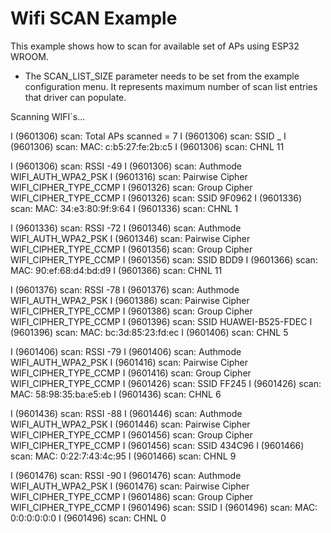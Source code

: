 # Wifi SCAN Example

This example shows how to scan for available set of APs using ESP32 WROOM.

* The SCAN_LIST_SIZE parameter needs to be set from the example configuration menu. It represents maximum number of scan list entries that driver can populate.



Scanning WIFI`s...


I (9601306) scan: Total APs scanned = 7
I (9601306) scan: SSID          _
I (9601306) scan: MAC:          c:b5:27:fe:2b:c5
I (9601306) scan: CHNL          11

I (9601306) scan: RSSI          -49
I (9601306) scan: Authmode      WIFI_AUTH_WPA2_PSK
I (9601316) scan: Pairwise Cipher       WIFI_CIPHER_TYPE_CCMP
I (9601326) scan: Group Cipher  WIFI_CIPHER_TYPE_CCMP
I (9601326) scan: SSID          9F0962
I (9601336) scan: MAC:          34:e3:80:9f:9:64
I (9601336) scan: CHNL          1

I (9601336) scan: RSSI          -72
I (9601346) scan: Authmode      WIFI_AUTH_WPA2_PSK
I (9601346) scan: Pairwise Cipher       WIFI_CIPHER_TYPE_CCMP
I (9601356) scan: Group Cipher  WIFI_CIPHER_TYPE_CCMP
I (9601356) scan: SSID          BDD9
I (9601366) scan: MAC:          90:ef:68:d4:bd:d9
I (9601366) scan: CHNL          11

I (9601376) scan: RSSI          -78
I (9601376) scan: Authmode      WIFI_AUTH_WPA2_PSK
I (9601386) scan: Pairwise Cipher       WIFI_CIPHER_TYPE_CCMP
I (9601386) scan: Group Cipher  WIFI_CIPHER_TYPE_CCMP
I (9601396) scan: SSID          HUAWEI-B525-FDEC
I (9601396) scan: MAC:          bc:3d:85:23:fd:ec
I (9601406) scan: CHNL          5

I (9601406) scan: RSSI          -79
I (9601406) scan: Authmode      WIFI_AUTH_WPA2_PSK
I (9601416) scan: Pairwise Cipher       WIFI_CIPHER_TYPE_CCMP
I (9601416) scan: Group Cipher  WIFI_CIPHER_TYPE_CCMP
I (9601426) scan: SSID          FF245
I (9601426) scan: MAC:          58:98:35:ba:e5:eb
I (9601436) scan: CHNL          6

I (9601436) scan: RSSI          -88
I (9601446) scan: Authmode      WIFI_AUTH_WPA2_PSK
I (9601446) scan: Pairwise Cipher       WIFI_CIPHER_TYPE_CCMP
I (9601456) scan: Group Cipher  WIFI_CIPHER_TYPE_CCMP
I (9601456) scan: SSID          434C96
I (9601466) scan: MAC:          0:22:7:43:4c:95
I (9601466) scan: CHNL          9

I (9601476) scan: RSSI          -90
I (9601476) scan: Authmode      WIFI_AUTH_WPA2_PSK
I (9601476) scan: Pairwise Cipher       WIFI_CIPHER_TYPE_CCMP
I (9601486) scan: Group Cipher  WIFI_CIPHER_TYPE_CCMP
I (9601496) scan: SSID
I (9601496) scan: MAC:          0:0:0:0:0:0
I (9601496) scan: CHNL          0

